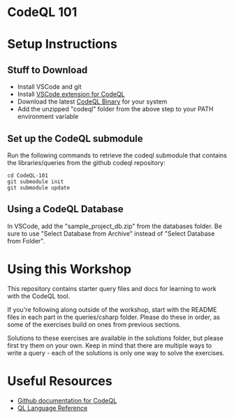 # CodeQL 101

# Setup Instructions

## Stuff to Download
 - Install VSCode and git
 - Install [VSCode extension for CodeQL](https://docs.github.com/en/code-security/codeql-for-vs-code/getting-started-with-codeql-for-vs-code/installing-codeql-for-vs-code)
 - Download the latest [CodeQL Binary](https://github.com/github/codeql-cli-binaries/releases) for your system
 - Add the unzipped "codeql" folder from the above step to your PATH environment variable

## Set up the CodeQL submodule
Run the following commands to retrieve the codeql submodule that contains the libraries/queries from the github codeql repository:

```
cd CodeQL-101
git submodule init
git submodule update
```

## Using a CodeQL Database
In VSCode, add the "sample_project_db.zip" from the databases folder. Be sure to use "Select Database from Archive" instead of "Select Database from Folder". 

# Using this Workshop
This repository contains starter query files and docs for learning to work with the CodeQL tool.

If you're following along outside of the workshop, start with the README files in each part in the queries/csharp folder. Please do these in order, as some of the exercises build on ones from previous sections. 

Solutions to these exercises are available in the solutions folder, but please first try them on your own. Keep in mind that there are multiple ways to write a query - each of the solutions is only one way to solve the exercises. 

# Useful Resources
 - [Github documentation for CodeQL](https://codeql.github.com/)
 - [QL Language Reference](https://codeql.github.com/docs/ql-language-reference/)

